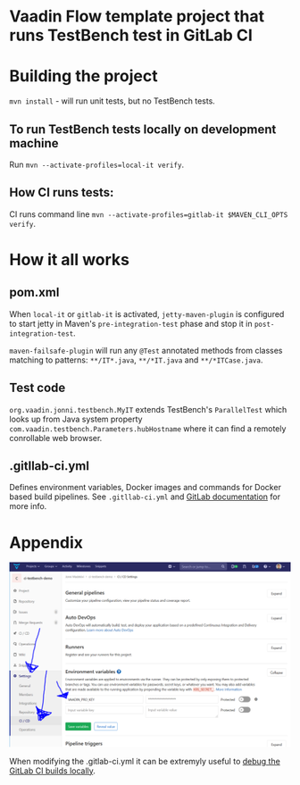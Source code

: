 # Vaadin Flow template project that runs TestBench test in GitLab CI

# Building the project
`mvn install` - will run unit tests, but no TestBench tests.

## To run TestBench tests locally on development machine
Run `mvn --activate-profiles=local-it verify`.

## How CI runs tests:
CI runs command line `mvn --activate-profiles=gitlab-it $MAVEN_CLI_OPTS verify`.

# How it all works

## pom.xml

When `local-it` or `gitlab-it` is activated, `jetty-maven-plugin` is configured to start jetty in Maven's `pre-integration-test` phase and stop it in `post-integration-test`.

`maven-failsafe-plugin` will run any `@Test` annotated methods from classes matching to patterns: `**/IT*.java`, `**/*IT.java` and `**/*ITCase.java`.

## Test code

`org.vaadin.jonni.testbench.MyIT` extends TestBench's `ParallelTest` which looks up from Java system property `com.vaadin.testbench.Parameters.hubHostname` where it can find a remotely conrollable web browser.

## .gitllab-ci.yml

Defines environment variables, Docker images and commands for Docker based build pipelines. See `.gitllab-ci.yml` and [GitLab documentation](https://docs.gitlab.com/ee/ci/yaml/) for more info.

# Appendix
![Where to specify the env variable in GitLab](vaadin_pro_key_as_env_variable.png "GitLab project settings")

When modifying the .gitlab-ci.yml it can be extremyly useful to [debug the GitLab CI builds locally](http://campfirecode.io/debugging-gitlab-ci-pipelines/).